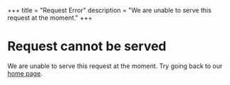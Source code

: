 +++
title = "Request Error"
description = "We are unable to serve this request at the moment."
+++

# Request cannot be served

We are unable to serve this request at the moment. Try going back to our [home page](https://learn.arm.com/).
